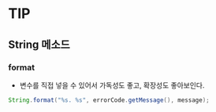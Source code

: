 # TIP

## String 메소드
### format
- 변수를 직접 넣을 수 있어서 가독성도 좋고, 확장성도 좋아보인다.
```java
String.format("%s. %s", errorCode.getMessage(), message);
```